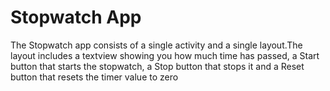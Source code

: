 # Stopwatch App
The Stopwatch app consists of a single activity and a single layout.The layout includes a textview showing you how much time has passed, a Start button that starts the stopwatch, a Stop button that stops it and  a Reset button that resets the timer value to zero
